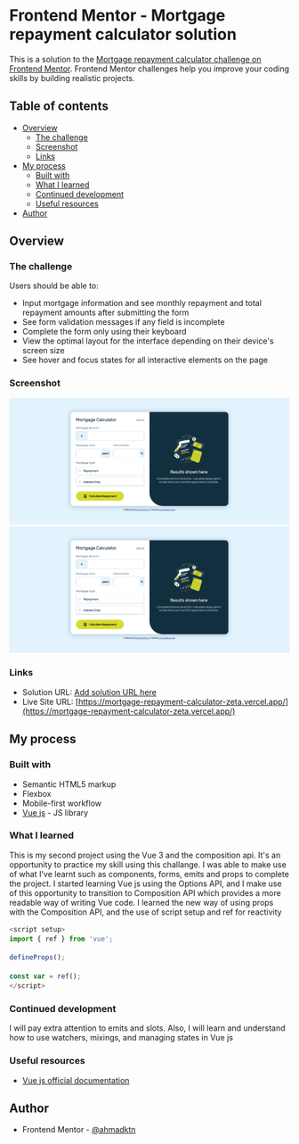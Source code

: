 # Frontend Mentor - Mortgage repayment calculator solution

This is a solution to the [Mortgage repayment calculator challenge on Frontend Mentor](https://www.frontendmentor.io/challenges/mortgage-repayment-calculator-Galx1LXK73). Frontend Mentor challenges help you improve your coding skills by building realistic projects. 

## Table of contents

- [Overview](#overview)
  - [The challenge](#the-challenge)
  - [Screenshot](#screenshot)
  - [Links](#links)
- [My process](#my-process)
  - [Built with](#built-with)
  - [What I learned](#what-i-learned)
  - [Continued development](#continued-development)
  - [Useful resources](#useful-resources)
- [Author](#author)

## Overview

### The challenge

Users should be able to:

- Input mortgage information and see monthly repayment and total repayment amounts after submitting the form
- See form validation messages if any field is incomplete
- Complete the form only using their keyboard
- View the optimal layout for the interface depending on their device's screen size
- See hover and focus states for all interactive elements on the page

### Screenshot

![](screenshot.png)
<img src="screenshot.png" />
### Links

- Solution URL: [Add solution URL here](https://your-solution-url.com)
- Live Site URL: [https://mortgage-repayment-calculator-zeta.vercel.app/](https://mortgage-repayment-calculator-zeta.vercel.app/)

## My process

### Built with

- Semantic HTML5 markup
- Flexbox
- Mobile-first workflow
- [Vue js](https://vuejs.org/) - JS library

### What I learned

This is my second project using the Vue 3 and the composition api. It's an opportunity to practice my skill using this challange. I was able to make use of what I've learnt such as components, forms, emits and props to complete the project. I started learning Vue js using the Options API, and I make use of this opportunity to transition to Composition API which provides a more readable way of writing Vue code. I learned the new way of using props with the Composition API, and the use of script setup and ref for reactivity
```js
<script setup>
import { ref } from 'vue';

defineProps();

const var = ref();
</script>
```

### Continued development

I will pay extra attention to emits and slots. Also, I will learn and understand how to use watchers, mixings, and managing states in Vue js

### Useful resources

- [Vue js official documentation](https://vuejs.org/guide)

## Author

- Frontend Mentor - [@ahmadktn](https://www.frontendmentor.io/profile/ahmadktn)
